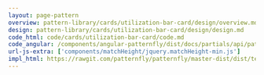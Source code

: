 ```yaml
---
layout: page-pattern
overview: pattern-library/cards/utilization-bar-card/design/overview.md
design: pattern-library/cards/utilization-bar-card/design/design.md
code_html: code/cards/utilization-bar-card/code.md
code_angular: /components/angular-patternfly/dist/docs/partials/api/patternfly.card.directive.pfCard - Utilization.html
url-js-extra: ['components/matchHeight/jquery.matchHeight-min.js']
impl_html: https://rawgit.com/patternfly/patternfly/master-dist/dist/tests/cards.html
---
```

